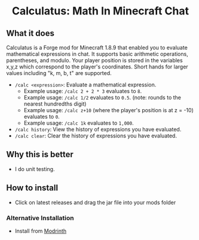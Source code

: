 <h1 align="center">
  Calculatus: Math In Minecraft Chat
</h1>

## What it does
Calculatus is a Forge mod for Minecraft 1.8.9 that enabled you to evaluate mathematical expressions in chat. It supports basic arithmetic operations, parentheses, and modulo. Your player position is stored in the variables x,y,z which correspond to the player's coordinates. Short hands for larger values including "k, m, b, t"  are supported.
* `/calc <expression>`: Evaluate a mathematical expression.
  * Example usage: `/calc 2 + 2 * 3` evaluates to `8`.
  * Example usage: `/calc 1/2` evaluates to `0.5`. (note: rounds to the nearest hundredths digit)
  * Example usage: `/calc z+10` (where the player's position is at z = -10) evaluates to `0`.
  * Example usage: `/calc 1k` evaluates to `1,000`.
* `/calc history`: View the history of expressions you have evaluated.
* `/calc clear`: Clear the history of expressions you have evaluated.

## Why this is better
* I do unit testing.

## How to install
* Click on latest releases and drag the jar file into your mods folder

### Alternative Installation
* Install from [Modrinth](https://modrinth.com/mod/calculatus)